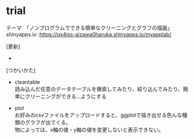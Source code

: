 # trial
テーマ　「ノンプログラムでできる簡単なクリーニングとグラフの描画」
shinyapps.io :https://qx4iss-aizawa0haruka.shinyapps.io/myapplab/

[更新]

-   

[つかいかた]

-   cleantable\
    読み込んだ任意のデータテーブルを検索してみたり、絞り込んでみたり、簡単にクリーニングができる...ようにする

-   plot\
    お好みのcsvファイルをアップロードすると、ggplotで描き出せる色んな種類のグラフが出てくる。\
    物によっては、x軸の値・y軸の値を変更しないと表示できない。
